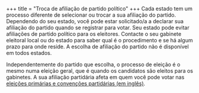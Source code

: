 +++
title = "Troca de afiliação de partido político"
+++
Cada estado tem um processo diferente de selecionar ou trocar a sua afiliação do partido. Dependendo do seu estado, você pode estar solicitado/a a declarar sua afiliação do partido quando se registrar para votar. Seu estado pode evitar afiliações de partido político para os eleitores. Contacte o seu gabinete eleitoral local ou do estado para saber qual é o procedimento e se há algum prazo para  onde reside. A escolha de afiliação do partido não é disponível em todos estados.

Independentemente do partido que escolha, o processo de eleição é o mesmo numa eleição geral, que é quando os candidatos são eleitos para os gabinetes. A sua afiliação partidária afeta em quem você pode votar nas [eleições primárias e convenções partidárias (em inglês)](https://www.usa.gov/election#item-37162).
